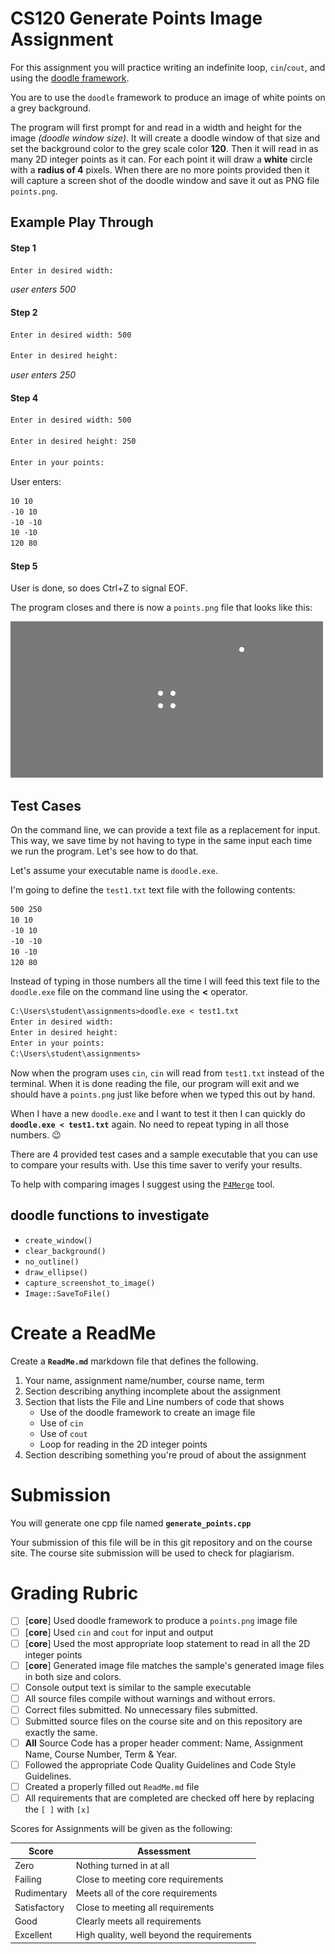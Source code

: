 # CS120 Generate Points Image Assignment

For this assignment you will practice writing an indefinite loop, `cin`/`cout`, and using the [doodle framework](https://rudy-digipen.github.io/doodle-release/0.2/index.html).

You are to use the `doodle` framework to produce an image of white points on a grey background. 

The program will first prompt for and read in a width and height for the image _(doodle window size)_. It will create a doodle window of that size and set the background color to the grey scale color **120**. Then it will read in as many 2D integer points as it can. For each point it will draw a **white** circle with a **radius of 4** pixels. When there are no more points provided then it will capture a screen shot of the doodle window and save it out as PNG file `points.png`.

## Example Play Through

#### Step 1

```txt
Enter in desired width: 
```
_user enters 500_

#### Step 2

```txt
Enter in desired width: 500

Enter in desired height: 
```
_user enters 250_

#### Step 4

```txt
Enter in desired width: 500

Enter in desired height: 250

Enter in your points:

```

User enters:
```txt
10 10
-10 10
-10 -10
10 -10
120 80
```
#### Step 5

User is done, so does Ctrl+Z to signal EOF.

The program closes and there is now a `points.png` file that looks like this:

![](doc/test1points.png)

## Test Cases

On the command line, we can provide a text file as a replacement for input. This way, we save time by not having to type in the same input each time we run the program. Let's see how to do that.

Let's assume your executable name is `doodle.exe`.

I'm going to define the `test1.txt` text file with the following contents:

~~~txt
500 250
10 10
-10 10
-10 -10
10 -10
120 80
~~~

Instead of typing in those numbers all the time I will feed this text file to the `doodle.exe` file on the command line using the **<** operator.

```txt
C:\Users\student\assignments>doodle.exe < test1.txt
Enter in desired width:
Enter in desired height:
Enter in your points:
C:\Users\student\assignments>
```

Now when the program uses `cin`, `cin` will read from `test1.txt` instead of the terminal. When it is done reading the file, our program will exit and we should have a `points.png` just like before when we typed this out by hand.

When I have a new `doodle.exe` and I want to test it then I can quickly do **`doodle.exe < test1.txt`** again. No need to repeat typing in all those numbers. :wink:

There are 4 provided test cases and a sample executable that you can use to compare your results with. Use this time saver to verify your results.

To help with comparing images I suggest using the [`P4Merge`](https://www.perforce.com/products/helix-apps/merge-diff-tool-p4merge) tool.

## doodle functions to investigate

* `create_window()`
* `clear_background()`
* `no_outline()`
* `draw_ellipse()`
* `capture_screenshot_to_image()`
* `Image::SaveToFile()`

# Create a ReadMe

Create a **`ReadMe.md`** markdown file that defines the following.

1. Your name, assignment name/number, course name, term
2. Section describing anything incomplete about the assignment
3. Section that lists the File and Line numbers of code that shows
    - Use of the doodle framework to create an image file
    - Use of `cin`
    - Use of `cout`
    - Loop for reading in the 2D integer points
4. Section describing something you're proud of about the assignment

# Submission

You will generate one cpp file named **`generate_points.cpp`** 

Your submission of this file will be in this git repository and on the course site. The course site submission will be used to check for plagiarism.


# Grading Rubric

- [ ] [**core**] Used doodle framework to produce a `points.png` image file
- [ ] [**core**] Used `cin` and `cout` for input and output
- [ ] [**core**] Used the most appropriate loop statement to read in all the 2D integer points
- [ ] [**core**] Generated image file matches the sample's generated image files in both size and colors.
- [ ] Console output text is similar to the sample executable
- [ ] All source files compile without warnings and without errors.
- [ ] Correct files submitted. No unnecessary files submitted.
- [ ] Submitted source files on the course site and on this repository are exactly the same.
- [ ] **All** Source Code has a proper header comment: Name, Assignment Name, Course Number, Term & Year.
- [ ] Followed the appropriate Code Quality Guidelines and Code Style Guidelines.
- [ ] Created a properly filled out `ReadMe.md` file
- [ ] All requirements that are completed are checked off here by replacing the `[ ]` with `[x]`

Scores for Assignments will be given as the following:

Score        | Assessment
------------ | ----------
Zero         | Nothing turned in at all
Failing      | Close to meeting core requirements
Rudimentary  | Meets all of the core requirements
Satisfactory | Close to meeting all requirements
Good         | Clearly meets all requirements 
Excellent    | High quality, well beyond the requirements

